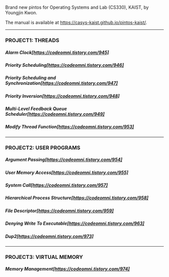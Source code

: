 Brand new pintos for Operating Systems and Lab (CS330), KAIST, by Youngjin Kwon.

The manual is available at https://casys-kaist.github.io/pintos-kaist/.

* * *

### PROJECT1: THREADS
##### Alarm Clock[https://codeomni.tistory.com/945]
##### Priority Scheduling[https://codeomni.tistory.com/946]
##### Priority Scheduling and Synchronization[https://codeomni.tistory.com/947]
##### Priority Inversion[https://codeomni.tistory.com/948]
##### Multi-Level Feedback Queue Scheduler[https://codeomni.tistory.com/949]
##### Modify Thread Function[https://codeomni.tistory.com/953]

* * *

### PROJECT2: USER PROGRAMS
##### Argument Passing[https://codeomni.tistory.com/954]
##### User Memory Access[https://codeomni.tistory.com/955]
##### System Call[https://codeomni.tistory.com/957]
##### Hierarchical Process Structure[https://codeomni.tistory.com/958]
##### File Descriptor[https://codeomni.tistory.com/959]
##### Denying Write To Executable[https://codeomni.tistory.com/963]
##### Dup2[https://codeomni.tistory.com/973]

* * *

### PROJECT3: VIRTUAL MEMORY
##### Memory Management[https://codeomni.tistory.com/974]